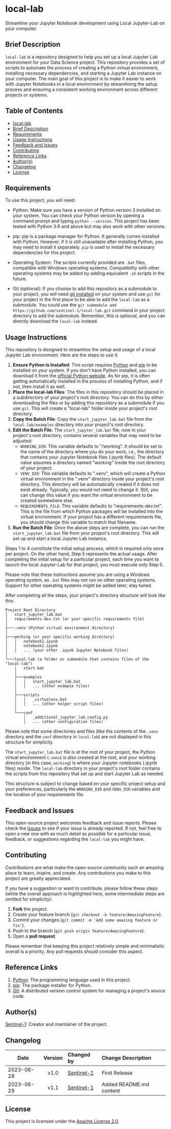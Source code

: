 # local-lab
Streamline your Jupyter Notebook development using Local Jupyter-Lab on your computer.


## Brief Description

`local-lab` is a repository designed to help you set up a local Jupyter Lab environment for your Data Science project. This repository provides a set of scripts to automate the process of creating a Python virtual environment, installing necessary dependencies, and starting a Jupyter Lab instance on your computer. The main goal of this project is to make it easier to work with Jupyter Notebooks in a local environment by streamlining the setup process and ensuring a consistent working environment across different projects or systems.


## Table of Contents
- [local-lab]
- [Brief Description](#brief-description)
- [Requirements](#requirements)
- [Usage Instructions](#usage-instructions)
- [Feedback and Issues](#feedback-and-issues)
- [Contributing](#contributing)
- [Reference Links](#reference-links)
- [Author(s)](#authors)
- [Changelog](#changelog)
- [License](#license)


## Requirements

To use this project, you will need:

- Python: Make sure you have a version of Python version 3 installed on your system. You can check your Python version by opening a command prompt and typing `python --version`. This project has been tested with Python 3.9 and above but may also work with other versions.

- pip: pip is a package manager for Python. It generally comes installed with Python. However, if it is still unavailable after installing Python, you may need to install it separately. `pip` is used to install the necessary dependencies for this project.

- Operating System: The scripts currently provided are `.bat` files, compatible with Windows operating systems. Compatibility with other operating systems may be added by adding equivalent `.sh` scripts in the future.

- Git (optional): If you choose to add this repository as a submodule to your project, you will need [git installed][Git] on your system and use `git` for your project in the first place to be able to add the `local-lab` as a submodule. You could use the `git submodule add https://github.com/sentinel-1/local-lab.git` command in your project directory to add the submodule. Remember, this is optional, and you can directly download the `local-lab` instead.


## Usage Instructions

This repository is designed to streamline the setup and usage of a local Jupyter Lab environment. Here are the steps to use it:
1. **Ensure Python is Installed**: This script requires [Python] and [pip] to be installed on your system. If you don't have Python installed, you can download it from the [official Python website][Python]. As for pip, it is often getting automatically installed in the process of installing Python, and if not, then install it as well.
2. **Place the local-lab Files**: The files in this repository should be placed in a subdirectory of your project's root directory. You can do this by either downloading the files or by adding this repository as a submodule if you use `git`. This will create a "local-lab" folder inside your project's root directory.
3. **Copy the Batch File**: Copy the `start_jupyter_lab.bat` file from the `local-lab/examples` directory into your project's root directory. 
4. **Edit the Batch File**: The `start_jupyter_lab.bat` file, now in your project's root directory, contains several variables that may need to be adjusted:
   - `WORKING_DIR`: This variable defaults to "/working". It should be set to the name of the directory where you do your work, i.e., the directory that contains your Jupyter Notebook files (.ipynb files). The default value assumes a directory named "working" inside the root directory of your project.
   - `VENV_DIR`: This variable defaults to ".venv", which will create a Python virtual environment in the ".venv" directory inside your project's root directory. This directory will be automatically created if it does not exist already. Typically, you would not need to change it. Still, you can change this value if you want the virtual environment to be created somewhere else.
   - `REQUIREMENTS_FILE`: This variable defaults to "requirements-dev.txt". This is the file from which Python packages will be installed into the virtual environment. If your project has a different requirements file, you should change this variable to match that filename.
5. **Run the Batch File**: Once the above steps are complete, you can run the `start_jupyter_lab.bat` file from your project's root directory. This will set up and start a local Jupyter Lab instance.

Steps 1 to 4 constitute the initial setup process, which is required only once per project. On the other hand, Step 5 represents the actual usage. After completing the initial setup for a particular project, each time you want to launch the local Jupyter-Lab for that project, you must execute only Step 5.

Please note that these instructions assume you are using a Windows operating system, as `.bat` files may not run on other operating systems. Support for other operating systems might be added later; stay tuned.

After completing all the steps, your project's directory structure will look like this:

```plaintext
Project Root Directory
│   start_jupyter_lab.bat
│   requirements-dev.txt (or your specific requirements file)
│
├───.venv (Python virtual environment directory)
│
├───working (or your specific working directory)
│   │   notebook1.ipynb
│   │   notebook2.ipynb
│   │   ... (your other .ipynb Jupyter Notebook files)
│
└───local-lab (a folder or submodule that contains files of the "local-lab")
    │   start.bat
    │
    ├───examples
    │   │   start_jupyter_lab.bat
    │   │   ... (other example files)
    │
    ├───scripts
    │   │   _virtualenv.bat
    │   │   ... (other helper script files)
    │
    └───conf
        │   _additional_jupyter_lab_config.py
        │   ... (other configuration files)
```

Please note that some directories and files (like the contents of the `.venv` directory and the `conf` directory in `local-lab`) are not displayed in this structure for simplicity.

The `start_jupyter_lab.bat` file is at the root of your project, the Python virtual environment (`.venv`) is also created at the root, and your working directory (in this case, `working`) is where your Jupyter notebooks (.ipynb files) reside. The `local-lab` directory in your project's root folder contains the scripts from this repository that set up and start Jupyter Lab as needed.

This structure is subject to change based on your specific project setup and your preferences, particularly the `WORKING_DIR` and `VENV_DIR` variables and the location of your requirements file.


## Feedback and Issues

This open-source project welcomes feedback and issue reports. Please check the [Issues] to see if your issue is already reported. If not, feel free to open a new one with as much detail as possible for a particular issue, feedback, or suggestions regarding the `local-lab` you might have.


## Contributing

Contributions are what make the open-source community such an amazing place to learn, inspire, and create. Any contributions you make to this project are greatly appreciated.

If you have a suggestion or want to contribute, please follow these steps (while the overall approach is highlighted here, some intermediate steps are omitted for simplicity):

1. **Fork** the project.
2. Create your feature branch (`git checkout -b feature/AmazingFeature`).
3. Commit your changes (`git commit -m 'Add some amazing feature or fix'`).
4. Push to the branch (`git push origin feature/AmazingFeature`).
5. Open a **pull request**.

Please remember that keeping this project relatively simple and minimalistic overall is a priority. Any pull requests should consider this aspect.


## Reference Links

1. [Python]: The programming language used in this project.
2. [pip]: The package installer for Python.
3. [Git]: A distributed version control system for managing a project's source code.

<!-- Reference Links: -->
[local-lab]:https://github.com/sentinel-1/local-lab#local-lab
[Python]:https://www.python.org/downloads/
[pip]:https://pip.pypa.io/en/stable/installation/
[Git]:https://git-scm.com/downloads
[Issues]:https://github.com/sentinel-1/local-lab/issues


## Author(s)

[Sentinel-1]: Creator and maintainer of the project.

<!-- Author Profile Links: -->
[Sentinel-1]:https://github.com/sentinel-1


## Changelog

| Date       | Version | Changed by   | Change Description      |
|------------|:-------:|:-------------|:------------------------|
| 2023-06-28 |  v1.0   | [Sentinel-1] | First Release           |
| 2023-06-29 |  v1.1   | [Sentinel-1] | Added README.md content |


## License

This project is licensed under the [Apache License 2.0](./LICENSE).
